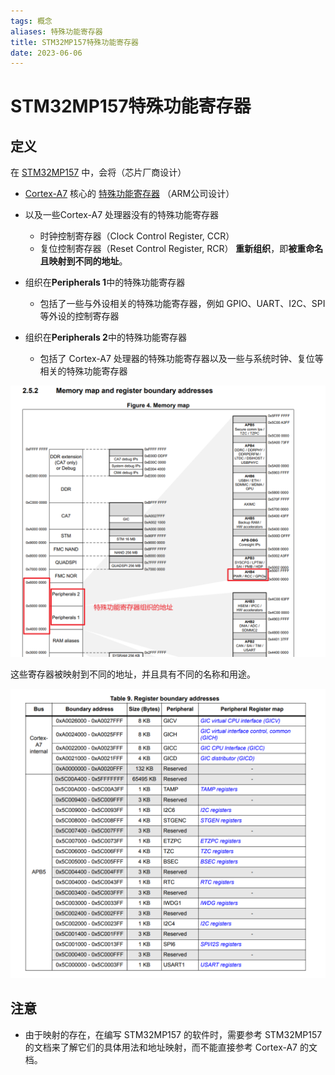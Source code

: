```yaml
---
tags: 概念
aliases: 特殊功能寄存器
title: STM32MP157特殊功能寄存器
date: 2023-06-06
---
```

# STM32MP157特殊功能寄存器

## 定义

在 [STM32MP157](STM32MP157.md) 中，会将（芯片厂商设计）
- [Cortex-A7](Cortex-A7.md) 核心的 [特殊功能寄存器](ARMv7特殊功能寄存器.md) （ARM公司设计）
- 以及一些Cortex-A7 处理器没有的特殊功能寄存器
	- 时钟控制寄存器（Clock Control Register, CCR）
	- 复位控制寄存器（Reset Control Register, RCR）
**重新组织**，即**被重命名且映射到不同的地址**。

- 组织在**Peripherals 1**中的特殊功能寄存器
	- 包括了一些与外设相关的特殊功能寄存器，例如 GPIO、UART、I2C、SPI 等外设的控制寄存器
- 组织在**Peripherals 2**中的特殊功能寄存器
	- 包括了 Cortex-A7 处理器的特殊功能寄存器以及一些与系统时钟、复位等相关的特殊功能寄存器

![](assets/20230606222709497.png)

这些寄存器被映射到不同的地址，并且具有不同的名称和用途。

![](assets/20230606224510458.png)

## 注意

- 由于映射的存在，在编写 STM32MP157 的软件时，需要参考 STM32MP157 的文档来了解它们的具体用法和地址映射，而不能直接参考 Cortex-A7 的文档。